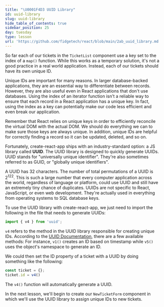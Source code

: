 ```yaml
---
title: "\U0001F4D3 UUID Library"
id: uuid-library
slug: uuid-library
hide_table_of_contents: true
sidebar_position: 25
day: tuesday
type: lesson
url: 'https://github.com/fidgetech/react/blob/main/2ab_uuid_library.md'
---
```


So far each of our tickets in the `TicketList` component use a key set to the index of a `map()` function. While this works as a temporary solution, it's not a good practice in a real world application. Instead, each of our tickets should have its own unique ID.

Unique IDs are important for many reasons. In larger database-backed applications, they are an essential way to differentiate between records. However, they are also useful even in React applications that don't use databases. Using the index of an iterator function isn't a reliable way to ensure that each record in a React application has a unique key. In fact, using the index as a key can potentially make our code less efficient and even break our application.

Remember that React relies on unique keys in order to efficiently reconcile the virtual DOM with the actual DOM. We should do everything we can to make sure those keys are always unique. In addition, unique IDs are helpful for correctly finding a record so it can be updated, deleted, and so on.

Fortunately, create-react-app ships with an industry-standard option: a JS library called **UUID**. The UUID library is designed to quickly generate UUIDs. UUID stands for "universally unique identifier". They're also sometimes referred to as GUID, or "globally unique identifiers".

A UUID has 32 characters. The number of total permutations of a UUID is 2<sup>122</sup>. This is such a large number that every computer application across the world, regardless of language or platform, could use UUID and still have an extremely tiny chance of duplicates. UUIDs are not specific to React, JavaScript, or even web development. They're actually used in everything from operating systems to SQL database keys.

To use the UUID library with create-react-app, we just need to import the following in the file that needs to generate UUIDs:

```javascript
import { v4 } from 'uuid';
```

`v4` refers to the method in the UUID library responsible for creating unique IDs. According to the [UUID Documentation](https://github.com/kelektiv/node-uuid), there are a few available methods: For instance, `v1()` creates an ID based on timestamp while `v5()` uses the object's namespace to generate an ID.

We could then set the ID property of a ticket with a UUID by doing something like the following:

```js
const ticket = {};
ticket.id = v4()
```

The `v4()` function will automatically generate a UUID.

In the next lesson, we'll begin to create our `NewTicketForm` component in which we'll use the UUID library to assign unique IDs to new tickets.
